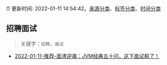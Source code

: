 :alarm_clock: 更新时间: 2022-01-11 14:54:42。[来源分类](../README.md)、[标签分类](../TAGS.md)、[时间分类](../TIMELINE.md)

## 招聘面试


> 关键字：`招聘`、`面试`



- [2022-01-11-推荐-面渣逆袭：JVM经典五十问，这下面试稳了！](https://toutiao.io/k/wideaab) 